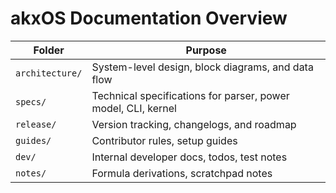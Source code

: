 # akxOS Documentation Overview

| Folder | Purpose |
|---------|----------|
| `architecture/` | System-level design, block diagrams, and data flow |
| `specs/` | Technical specifications for parser, power model, CLI, kernel |
| `release/` | Version tracking, changelogs, and roadmap |
| `guides/` | Contributor rules, setup guides |
| `dev/` | Internal developer docs, todos, test notes |
| `notes/` | Formula derivations, scratchpad notes |
